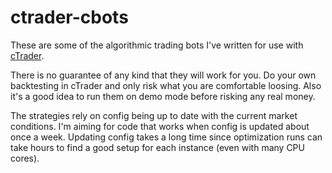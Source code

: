 # ctrader-cbots

These are some of the algorithmic trading bots I've written for use with [cTrader](https://ctrader.com/).

There is no guarantee of any kind that they will work for you. Do your own backtesting in cTrader and only risk what you are comfortable loosing. Also it's a good idea to run them on demo mode before risking any real money.

The strategies rely on config being up to date with the current market conditions. I'm aiming for code that works when config is updated about once a week. Updating config takes a long time since optimization runs can take hours to find a good setup for each instance (even with many CPU cores).
